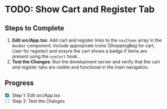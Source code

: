 # TODO: Show Cart and Register Tab

## Steps to Complete

1. **Edit src/App.tsx**: Add cart and register links to the `navItems` array in the `NavBar` component. Include appropriate icons (ShoppingBag for cart, User for register) and ensure the cart shows a badge if items are present using the `useCart` hook.
2. **Test the Changes**: Run the development server and verify that the cart and register tabs are visible and functional in the main navigation.

## Progress
- [x] Step 1: Edit src/App.tsx
- [ ] Step 2: Test the Changes

